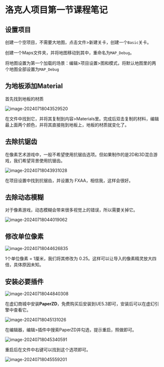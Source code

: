 # 洛克人项目第一节课程笔记

## 设置项目

创建一个空项目，不需要大地图，点击文件>新建关卡，创建一个`Basic`关卡。

创建一个Maps文件夹，并将地图移动到其中，重命名为`MAP_Debug`。

将地图设置为第一个加载的场景：编辑>项目设置>图和模式，将默认地图里的两个地图全部设置为`MAP_Debug`

## 为地板添加Material

首先找到地板的材质

![image-20240718043529520](C:\Users\谌颖\AppData\Roaming\Typora\typora-user-images\image-20240718043529520.png)

在文件中找到它，并将其复制到内容>Materials里。完成后双击复制的材料，编辑最上面两个颜色，并将其直接拖到地板上，地板的材质就变化了。

## 去除抗锯齿

在像素艺术游戏中，一般不希望使用抗锯齿选项。但如果制作的是2D和3D混合游戏，我们希望背景使用抗锯齿。

![image-20240718043931028](C:\Users\谌颖\AppData\Roaming\Typora\typora-user-images\image-20240718043931028.png)

在项目设置中找到抗锯齿，并设置为 FXAA，相信我，这样会很好。

## 去除动态模糊

对于像素游戏，动态模糊会带来很多视觉上的错误，所以需要关掉它。

![image-20240718044019062](C:\Users\谌颖\AppData\Roaming\Typora\typora-user-images\image-20240718044019062.png)

## 修改单位像素

![image-20240718044626835](C:\Users\谌颖\AppData\Roaming\Typora\typora-user-images\image-20240718044626835.png)

1个单位像素 = 1厘米，我们将其修改为 0.25。这样可以让导入的像素精灵放大四倍，具体原因未知。

## 安装必要插件

![image-20240718044840308](C:\Users\谌颖\AppData\Roaming\Typora\typora-user-images\image-20240718044840308.png)

在虚幻商城中安装**PaperZD**，免费购买后安装到UE5.3即可，安装后可以在虚幻引擎中查看它。

![image-20240718045131026](C:\Users\谌颖\AppData\Roaming\Typora\typora-user-images\image-20240718045131026.png)

在编辑器，编辑>插件中搜索PaperZD并勾选，提示重启，照做即可。

![image-20240718045340591](C:\Users\谌颖\AppData\Roaming\Typora\typora-user-images\image-20240718045340591.png)

重启后在文件中右键可以找到这个选项即可。

![image-20240718045559201](C:\Users\谌颖\AppData\Roaming\Typora\typora-user-images\image-20240718045559201.png)

